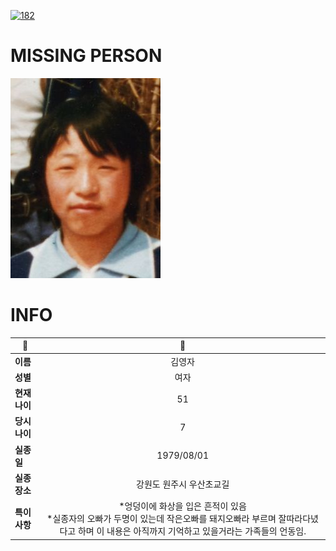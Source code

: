 [![182](https://img.shields.io/badge/%EC%8B%A4%EC%A2%85%EC%8B%A0%EA%B3%A0%EB%8A%94%20%EA%B5%AD%EB%B2%88%EC%97%86%EC%9D%B4-182-blue)](http://safe182.go.kr/index.do)

# MISSING PERSON

<img src="./missing_person.jpg">

# INFO

|🔑|💎|
|--|:--:|
|**이름**|김영자|
|**성별**|여자|
|**현재 나이**|51|
|**당시 나이**|7|
|**실종일**|1979/08/01|
|**실종 장소**|강원도 원주시 우산초교길 |
|**특이사항**|*엉덩이에 화상을 입은 흔적이 있음</br>*실종자의 오빠가 두명이 있는데 작은오빠를 돼지오빠라 부르며 잘따라다녔다고 하며 이 내용은 아직까지 기억하고 있을거라는 가족들의 언동임.|
